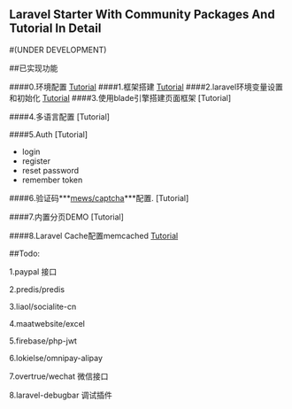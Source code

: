 


## Laravel Starter With Community Packages And  Tutorial In Detail

#(UNDER DEVELOPMENT)

##已实现功能

####0.环境配置  [Tutorial](tutorial/step-0-laravel-env.md)
####1.框架搭建  [Tutorial](tutorial/step-1-laravel-generate.md)
####2.laravel环境变量设置和初始化   [Tutorial](tutorial/step-2-laravel-configure.md)
####3.使用blade引擎搭建页面框架    [Tutorial]
<!-- (tutorial/step-3-laravel-blade-layout.md) -->
####4.多语言配置 [Tutorial]
<!-- (tutorial/step-4-laravel-localization.md) -->
####5.Auth [Tutorial]
<!-- (tutorial/step-5-laravel-auth.md) -->
*    login
*    register
*    reset password
*    remember token

####6.验证码***[mews/captcha](https://github.com/mewebstudio/captcha.git)***配置. [Tutorial]
<!-- (tutorial/step-6-package-captcha.md) -->

####7.内置分页DEMO [Tutorial]
<!-- (tutorial/step-7-laravel-pagination.md) -->

####8.Laravel Cache配置memcached  [Tutorial](tutorial/step-8-laravel-cache-memcached.md)

##Todo:

1.paypal 接口

2.predis/predis

3.liaol/socialite-cn

4.maatwebsite/excel

5.firebase/php-jwt

6.lokielse/omnipay-alipay

7.overtrue/wechat 微信接口

8.laravel-debugbar 调试插件
